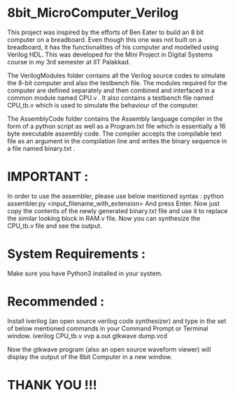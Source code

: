 # 8bit_MicroComputer_Verilog
This project was inspired by the efforts of Ben Eater to build an 8 bit computer on a breadboard. Even though this one was not built on a breadboard, it has the functionalities of his computer and modelled using Verilog HDL. This was developed for the Mini Project in Digital Systems course in my 3rd semester at IIT Palakkad.


  The VerilogModules folder contains all the Verilog source codes to simulate the 8-bit computer and also the testbench file.
  The modules required for the computer are defined separately and then combined and interfaced in a common module named CPU.v .
  It also contains a testbench file named CPU_tb.v which is used to simulate the behaviour of the computer.

  The AssemblyCode folder contains the Assembly language compiler in the form of a python script as well as a Program.txt file which is essentially a 16 byte executable assembly code. The compiler accepts the compilable text file as an argument in the compilation line and writes the binary sequence in a file named binary.txt .

# IMPORTANT : 
  In order to use the assembler, please use below mentioned syntax :
    python assembler.py <input_filename_with_extension>
  And press Enter.
  Now just copy the contents of the newly generated binary.txt file and use it to replace the similar looking block in RAM.v file.
  Now you can synthesize the CPU_tb.v file and see the output.


# System Requirements :
  Make sure you have Python3 installed in your system.


# Recommended :
  Install iverilog (an open source verilog code synthesizer) and type in the set of below mentioned commands in your Command Prompt or Terminal window.
  iverilog CPU_tb.v
  vvp a.out
  gtkwave dump.vcd
  
  Now the gtkwave program (also an open source waveform viewer) will display the output of the 8bit Computer in a new window.


# THANK YOU !!!
